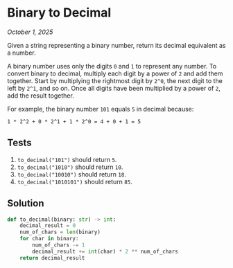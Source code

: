 # Binary to Decimal
*October 1, 2025*

Given a string representing a binary number, return its decimal equivalent as a number.

A binary number uses only the digits `0` and `1` to represent any number. To convert binary to decimal, multiply each digit by a power of `2` and add them together. Start by multiplying the rightmost digit by `2^0`, the next digit to the left by `2^1`, and so on. Once all digits have been multiplied by a power of `2`, add the result together.

For example, the binary number `101` equals `5` in decimal because:

```
1 * 2^2 + 0 * 2^1 + 1 * 2^0 = 4 + 0 + 1 = 5
```

## Tests

1. `to_decimal("101")` should return `5`.
2. `to_decimal("1010")` should return `10`.
3. `to_decimal("10010")` should return `18`.
4. `to_decimal("1010101")` should return `85`.

## Solution

```python
def to_decimal(binary: str) -> int:
    decimal_result = 0
    num_of_chars = len(binary)
    for char in binary:
        num_of_chars -= 1
        decimal_result += int(char) * 2 ** num_of_chars
    return decimal_result
```
